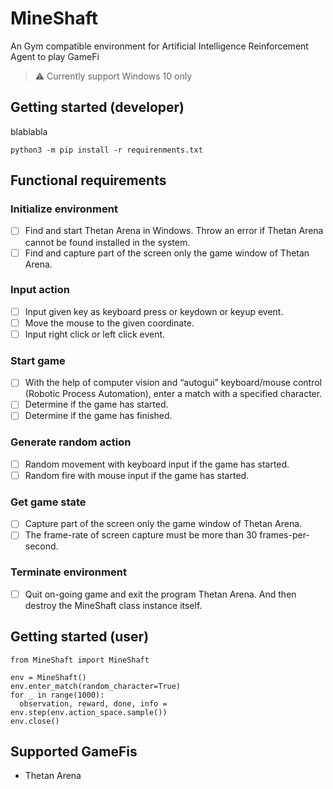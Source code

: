 # MineShaft
An Gym compatible environment for Artificial Intelligence Reinforcement Agent to play GameFi

> ⚠️ Currently support Windows 10 only

<!--## Getting started (user)-->

## Getting started (developer)
blablabla
```
python3 -m pip install -r requirenments.txt
```
## Functional requirements
### Initialize environment
- [ ] Find and start Thetan Arena in Windows. Throw an error if Thetan Arena cannot be found installed in the system.
- [ ] Find and capture part of the screen only the game window of Thetan Arena.
### Input action
- [ ] Input given key as keyboard press or keydown or keyup event.
- [ ] Move the mouse to the given coordinate.
- [ ] Input right click or left click event.
### Start game
- [ ] With the help of computer vision and “autogui” keyboard/mouse control (Robotic Process Automation), enter a match with a specified character.
- [ ] Determine if the game has started.
- [ ] Determine if the game has finished.
### Generate random action
- [ ] Random movement with keyboard input if the game has started.
- [ ] Random fire with mouse input if the game has started.
### Get game state
- [ ] Capture part of the screen only the game window of Thetan Arena.
- [ ] The frame-rate of screen capture must be more than 30 frames-per-second.
### Terminate environment
- [ ] Quit on-going game and exit the program Thetan Arena. And then destroy the MineShaft class instance itself.

## Getting started (user)
```py3
from MineShaft import MineShaft

env = MineShaft()
env.enter_match(random_character=True)
for _ in range(1000):
  observation, reward, done, info = env.step(env.action_space.sample())
env.close()
```

## Supported GameFis
- Thetan Arena
